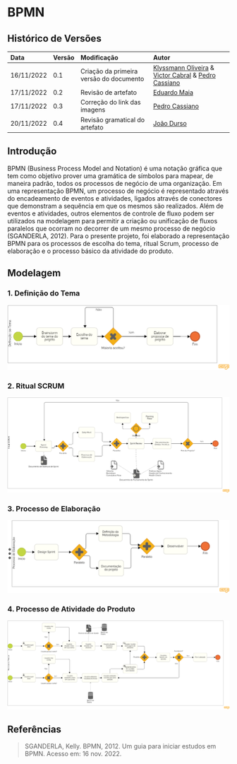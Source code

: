 # BPMN

## Histórico de Versões

| Data       | Versão | Modificação                             | Autor                                                                                                                                                                |
| :--------- | :----- | :-------------------------------------- | :------------------------------------------------------------------------------------------------------------------------------------------------------------------- |
| 16/11/2022 | 0.1    | Criação da primeira versão do documento | [Klyssmann Oliveira](https://github.com/klyssmannoliveira) & [Victor Cabral](https://github.com/victordscabral) & [Pedro Cassiano](https://github.com/PedroLucasCM) |
| 17/11/2022 | 0.2 | Revisão de artefato | [Eduardo Maia](https://github.com/@eduardomr) |
| 17/11/2022 | 0.3 | Correção do link das imagens | [Pedro Cassiano](https://github.com/PedroLucasCM) |
| 20/11/2022 | 0.4 | Revisão gramatical do artefato | [João Durso](https://github.com/jvsdurso) |


## Introdução

BPMN (Business Process Model and Notation) é uma notação gráfica que tem como objetivo prover uma gramática de símbolos para mapear, de maneira padrão, todos os processos de negócio de uma organização. Em uma representação BPMN, um processo de negócio é representado através do encadeamento de eventos e atividades, ligados através de conectores que demonstram a sequência em que os mesmos são realizados. Além de eventos e atividades, outros elementos de controle de fluxo podem ser utilizados na modelagem para permitir a criação ou unificação de fluxos paralelos que ocorram no decorrer de um mesmo processo de negócio (SGANDERLA, 2012).
Para o presente projeto, foi elaborado a representação BPMN para os processos de escolha do tema, ritual Scrum, processo de elaboração e o processo básico da atividade do produto.

## Modelagem

### 1. Definição do Tema

<p align = "center"> <img src="https://raw.githubusercontent.com/UnBArqDsw2022-2/2022.2_G4_IDotPet/master/docs/assets/bpmn/bpmn_diagrama.png"/> </p>

### 2. Ritual SCRUM

<p align = "center"> <img src="https://raw.githubusercontent.com/UnBArqDsw2022-2/2022.2_G4_IDotPet/master/docs/assets/bpmn/bpmn_diagrama_scrum.png"/> </p>

### 3. Processo de Elaboração

<p align = "center"> <img src="https://raw.githubusercontent.com/UnBArqDsw2022-2/2022.2_G4_IDotPet/master/docs/assets/bpmn/bpmn_diagrama_geral.png"/> </p>

### 4. Processo de Atividade do Produto

<p align = "center"> <img src="https://raw.githubusercontent.com/UnBArqDsw2022-2/2022.2_G4_IDotPet/master/docs/assets/bpmn/bpmn_diagrama_produto.png"/> </p>

## Referências

> SGANDERLA, Kelly. BPMN, 2012. Um guia para iniciar estudos em BPMN. Acesso em: 16 nov. 2022.
